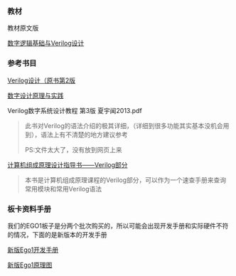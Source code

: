 ### 教材

教材原文版

[数字逻辑基础与Verilog设计](document/Fundamentals_of_Digital_Logic_with_Verilog_Design.pdf ':ignore')

### 参考书目

[Verilog设计（原书第2版](document/Verilog设计（原书第2版）.pdf ':ignore')

[数字设计原理与实践](document/数字设计原理与实践.pdf ':ignore')

Verilog数字系统设计教程 第3版 夏宇闻2013.pdf

> 此书对Verilog的语法介绍的极其详细，（详细到很多功能其实基本没机会用到），语法上有不清楚的地方建议参考
>
> PS:文件太大了，没有放到网页上来

[计算机组成原理设计指导书——Verilog部分](document/计算机组成原理设计指导书——Verilog部分.pdf ':ignore')

> 本书是计算机组成原理课程的Verilog部分，可以作为一个速查手册来查询常用模块和常用Verilog语法

### 板卡资料手册

我们的EGO1板子是分两个批次购买的，所以可能会出现开发手册和实际硬件不符的情况，下面的是新版本的开发手册

[新版Ego1开发手册](document/Ego1_UserManual_v2.2.pdf ':ignore ')

[新版Ego1原理图](document/Ego1SchematicDiagram.pdf  ':ignore')
